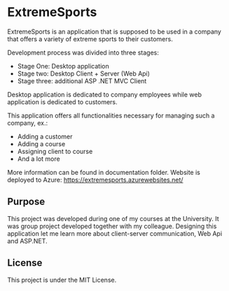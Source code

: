 # ExtremeSports

ExtremeSports is an application that is supposed to be used in a company that offers a variety of extreme sports to their customers.  
  
Development process was divided into three stages:
- Stage One: Desktop application
- Stage two: Desktop Client + Server (Web Api)
- Stage three: additional ASP .NET MVC Client  
  
Desktop application is dedicated to company employees while web application is dedicated to customers.

This application offers all functionalities necessary for managing such a company, ex.:
- Adding a customer
- Adding a course
- Assigning client to course
- And a lot more

More information can be found in documentation folder.
Website is deployed to Azure: https://extremesports.azurewebsites.net/

## Purpose

This project was developed during one of my courses at the University. It was group project developed together with my colleague.
Designing this application let me learn more about client-server communication, Web Api and ASP.NET.

## License

This project is under the MIT License.

